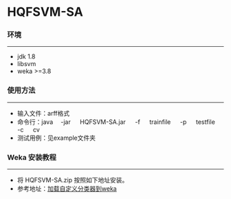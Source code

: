 # HQFSVM-SA

### 环境
***********
* jdk 1.8
* libsvm
* weka >=3.8

### 使用方法
***********************
* 输入文件：arff格式
* 命令行：java &emsp;-jar &emsp; HQFSVM-SA.jar  &emsp; -f  &emsp; trainfile &emsp;  -p &emsp; testfile &emsp; -c &emsp; cv
* 测试用例：见example文件夹


### Weka 安装教程

******************************
* 将 HQFSVM-SA.zip 按照如下地址安装。
* 参考地址：[加载自定义分类器到weka](https://blog.csdn.net/So_that/article/details/82915198)
